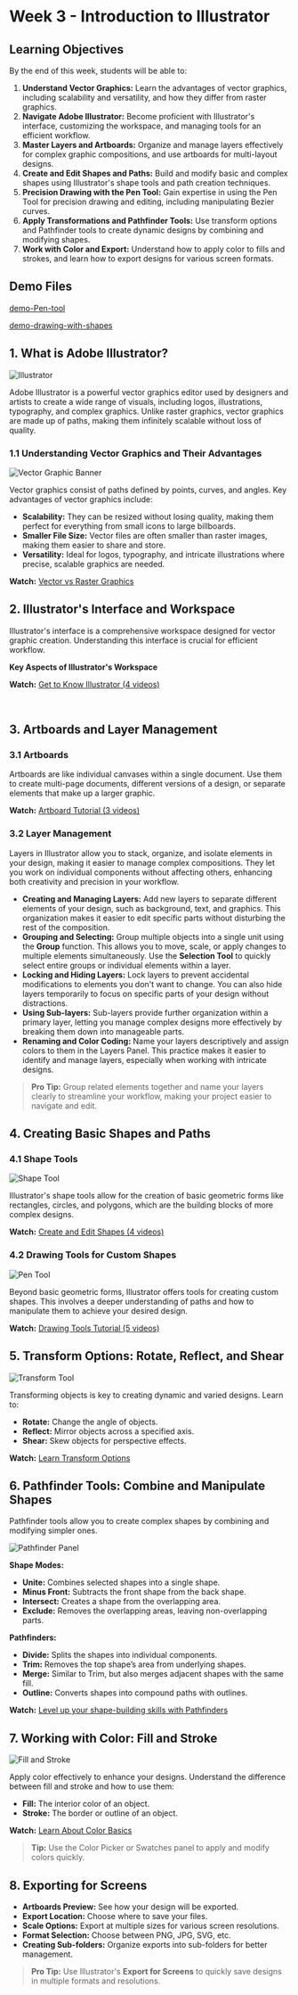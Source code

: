 # Week 3 - Introduction to Illustrator

<Countdown date="2024-09-18" customMessage="No need to rush ahead. This content will be available before this week's theory class, so just focus on what we're learning this week.">

## Learning Objectives

By the end of this week, students will be able to:

1. **Understand Vector Graphics:** Learn the advantages of vector graphics, including scalability and versatility, and how they differ from raster graphics.
2. **Navigate Adobe Illustrator:** Become proficient with Illustrator's interface, customizing the workspace, and managing tools for an efficient workflow.
3. **Master Layers and Artboards:** Organize and manage layers effectively for complex graphic compositions, and use artboards for multi-layout designs.
4. **Create and Edit Shapes and Paths:** Build and modify basic and complex shapes using Illustrator's shape tools and path creation techniques.
5. **Precision Drawing with the Pen Tool:** Gain expertise in using the Pen Tool for precision drawing and editing, including manipulating Bezier curves.
6. **Apply Transformations and Pathfinder Tools:** Use transform options and Pathfinder tools to create dynamic designs by combining and modifying shapes.
7. **Work with Color and Export:** Understand how to apply color to fills and strokes, and learn how to export designs for various screen formats.

## Demo Files

[demo-Pen-tool](https://drive.google.com/file/d/1WyE6E3UiAxKop_kY-YX1jTQdMw8Yx8qa/view?usp=sharing)

[demo-drawing-with-shapes](https://drive.google.com/file/d/1x3grcghX78odQJoGhX4uXiUD4Bo8HHyu/view?usp=sharing)

## 1. What is Adobe Illustrator?

![Illustrator](./illustrator-logo.png)

Adobe Illustrator is a powerful vector graphics editor used by designers and artists to create a wide range of visuals, including logos, illustrations, typography, and complex graphics. Unlike raster graphics, vector graphics are made up of paths, making them infinitely scalable without loss of quality.

### 1.1 Understanding Vector Graphics and Their Advantages

![Vector Graphic Banner](./rasterVsVector.png)

Vector graphics consist of paths defined by points, curves, and angles. Key advantages of vector graphics include:

- **Scalability:** They can be resized without losing quality, making them perfect for everything from small icons to large billboards.
- **Smaller File Size:** Vector files are often smaller than raster images, making them easier to share and store.
- **Versatility:** Ideal for logos, typography, and intricate illustrations where precise, scalable graphics are needed.

**Watch:** [Vector vs Raster Graphics](https://youtu.be/p2thSkOa_Xg?si=4Gy2tQhPVCGCw-5R)

## 2. Illustrator's Interface and Workspace

Illustrator's interface is a comprehensive workspace designed for vector graphic creation. Understanding this interface is crucial for efficient workflow.

**Key Aspects of Illustrator's Workspace**

<Slideshow
  :key="'illustratorInterface'"
  :images="[
    { label: 'Menu Bar', src: '/f2024/moduleImages/week3/interfaceAI/1.png' },
    { label: 'Workspaces', src: '/f2024/moduleImages/week3/interfaceAI/2.png' },
    { label: 'Control Panel', src: '/f2024/moduleImages/week3/interfaceAI/3.png' },
    { label: 'Toolbox', src: '/f2024/moduleImages/week3/interfaceAI/4.png' },
    { label: 'Panels', src: '/f2024/moduleImages/week3/interfaceAI/5.png' },
    { label: 'Artboard Area', src: '/f2024/moduleImages/week3/interfaceAI/6.png' },
  ]"
/>

**Watch:** [Get to Know Illustrator (4 videos)](https://helpx.adobe.com/ca/illustrator/how-to/ai-basics-fundamentals.html)

<br/>

## 3. Artboards and Layer Management

### 3.1 Artboards

Artboards are like individual canvases within a single document. Use them to create multi-page documents, different versions of a design, or separate elements that make up a larger graphic.

<Slideshow
  :key="'artboardManagement'"
  :images="[
    { label: 'Creating Artboards', src: '/f2024/moduleImages/week3/artboards/1.png' },
    { label: 'Organizing Artboards', src: '/f2024/moduleImages/week3/artboards/2.png' },
    { label: 'Renaming Artboards', src: '/f2024/moduleImages/week3/artboards/3.png' }
  ]"
/>

**Watch:** [Artboard Tutorial (3 videos)](https://helpx.adobe.com/ca/illustrator/how-to/artboards-basics.html)

### 3.2 Layer Management

Layers in Illustrator allow you to stack, organize, and isolate elements in your design, making it easier to manage complex compositions. They let you work on individual components without affecting others, enhancing both creativity and precision in your workflow.

- **Creating and Managing Layers:** Add new layers to separate different elements of your design, such as background, text, and graphics. This organization makes it easier to edit specific parts without disturbing the rest of the composition.
- **Grouping and Selecting:** Group multiple objects into a single unit using the **Group** function. This allows you to move, scale, or apply changes to multiple elements simultaneously. Use the **Selection Tool** to quickly select entire groups or individual elements within a layer.
- **Locking and Hiding Layers:** Lock layers to prevent accidental modifications to elements you don't want to change. You can also hide layers temporarily to focus on specific parts of your design without distractions.
- **Using Sub-layers:** Sub-layers provide further organization within a primary layer, letting you manage complex designs more effectively by breaking them down into manageable parts.
- **Renaming and Color Coding:** Name your layers descriptively and assign colors to them in the Layers Panel. This practice makes it easier to identify and manage layers, especially when working with intricate designs.

> **Pro Tip:** Group related elements together and name your layers clearly to streamline your workflow, making your project easier to navigate and edit.

## 4. Creating Basic Shapes and Paths

### 4.1 Shape Tools

![Shape Tool](./shapesTool.png)

Illustrator's shape tools allow for the creation of basic geometric forms like rectangles, circles, and polygons, which are the building blocks of more complex designs.

**Watch:** [Create and Edit Shapes (4 videos)](https://helpx.adobe.com/illustrator/how-to/shapes-basics.html)

### 4.2 Drawing Tools for Custom Shapes

![Pen Tool](./penTool.png)

Beyond basic geometric forms, Illustrator offers tools for creating custom shapes. This involves a deeper understanding of paths and how to manipulate them to achieve your desired design.

**Watch:** [Drawing Tools Tutorial (5 videos)](https://helpx.adobe.com/illustrator/how-to/drawing-tools-basics.html)

## 5. Transform Options: Rotate, Reflect, and Shear

![Transform Tool](./transform.png)

Transforming objects is key to creating dynamic and varied designs. Learn to:

- **Rotate:** Change the angle of objects.
- **Reflect:** Mirror objects across a specified axis.
- **Shear:** Skew objects for perspective effects.

**Watch:** [Learn Transform Options](https://helpx.adobe.com/ca/illustrator/how-to/apply-rotation-and-reflection-in-artwork.html)

## 6. Pathfinder Tools: Combine and Manipulate Shapes

Pathfinder tools allow you to create complex shapes by combining and modifying simpler ones.

![Pathfinder Panel](./pathfinder.gif)

**Shape Modes:**

- **Unite:** Combines selected shapes into a single shape.
- **Minus Front:** Subtracts the front shape from the back shape.
- **Intersect:** Creates a shape from the overlapping area.
- **Exclude:** Removes the overlapping areas, leaving non-overlapping parts.

**Pathfinders:**

- **Divide:** Splits the shapes into individual components.
- **Trim:** Removes the top shape’s area from underlying shapes.
- **Merge:** Similar to Trim, but also merges adjacent shapes with the same fill.
- **Outline:** Converts shapes into compound paths with outlines.

**Watch:** [Level up your shape-building skills with Pathfinders](https://creativecloud.adobe.com/cc/learn/illustrator/web/combine-simple-shapes-to-make-complex-shapes?x-product=CCHome%2F1.0&x-product-location=Search%3ATutorials%3Alink%2F3.2.3&mv2=cch&locale=en)

## 7. Working with Color: Fill and Stroke

![Fill and Stroke](./fillAndStoke.png)

Apply color effectively to enhance your designs. Understand the difference between fill and stroke and how to use them:

- **Fill:** The interior color of an object.
- **Stroke:** The border or outline of an object.

**Watch:** [Learn About Color Basics](https://helpx.adobe.com/illustrator/how-to/color-basics.html)

> **Tip:** Use the Color Picker or Swatches panel to apply and modify colors quickly.

## 8. Exporting for Screens

<Slideshow
  :key="'exportForScreens'"
  :images="[
    { label: 'Open Export for Screens', src: '/f2024/moduleImages/week3/export/1.png' },
    { label: 'Choose Artboards', src: '/f2024/moduleImages/week3/export/2.png' },
    { label: 'Select Export Settings', src: '/f2024/moduleImages/week3/export/3.png' },
    { label: 'Export Files', src: '/f2024/moduleImages/week3/export/4.png' }
  ]"
/>

- **Artboards Preview:** See how your design will be exported.
- **Export Location:** Choose where to save your files.
- **Scale Options:** Export at multiple sizes for various screen resolutions.
- **Format Selection:** Choose between PNG, JPG, SVG, etc.
- **Creating Sub-folders:** Organize exports into sub-folders for better management.

> **Pro Tip:** Use Illustrator's **Export for Screens** to quickly save designs in multiple formats and resolutions.

</Countdown>
